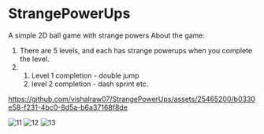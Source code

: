# StrangePowerUps
A simple 2D ball game with strange powers
About the game:
1. There are 5 levels, and each has strange powerups when you complete the level.
2. 1. Level 1 completion - double jump
   2. level 2  completion - dash sprint etc.
      
https://github.com/vishalraw07/StrangePowerUps/assets/25465200/b0330e58-f231-4bc0-8d5a-b6a37168f8de

![11](https://github.com/vishalraw07/StrangePowerUps/assets/25465200/52b0d6f3-6439-406a-b7b1-71c861140fd5)
![12](https://github.com/vishalraw07/StrangePowerUps/assets/25465200/1c1da3a1-59ab-49c0-8646-2aee0372f732)
![13](https://github.com/vishalraw07/StrangePowerUps/assets/25465200/9d562877-b182-4a08-8b00-fcac1143ff1b)
